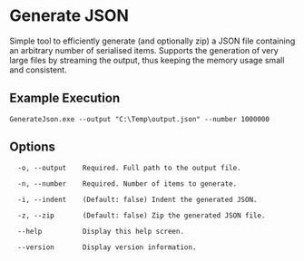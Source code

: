 # Generate JSON
Simple tool to efficiently generate (and optionally zip) a JSON file containing an arbitrary number of serialised items.
Supports the generation of very large files by streaming the output, thus keeping the memory usage small and consistent.

## Example Execution
```
GenerateJson.exe --output "C:\Temp\output.json" --number 1000000
```

## Options
```
  -o, --output    Required. Full path to the output file.

  -n, --number    Required. Number of items to generate.

  -i, --indent    (Default: false) Indent the generated JSON.

  -z, --zip       (Default: false) Zip the generated JSON file.

  --help          Display this help screen.

  --version       Display version information.

```